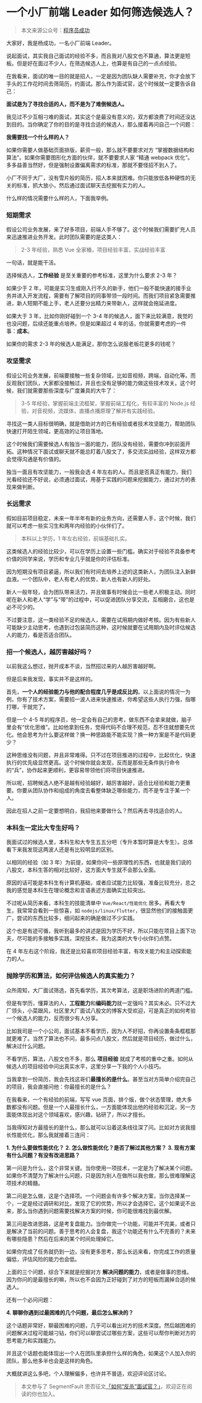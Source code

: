 # 一个小厂前端 Leader 如何筛选候选人？

> 本文来源公众号：[程序员成功](https://www.ruims.top/static/wxpub.png)

大家好，我是杨成功，一名小厂前端 Leader。

说起面试，其实我自己面试的经验不多，而且我对八股文也不算通，算法更是短板。但是好在面过不少人，在筛选候选人上，也算是有自己的一点点经验。

在我看来，面试的唯一目的就是招人，一定是因为团队缺人需要补充，你才会放下手头的工作花时间去筛简历，约面试。那么作为面试官，这个时候就一定要告诉自己：

**面试是为了寻找合适的人，而不是为了难倒候选人。**

我见过不少互相刁难的面试，其实这个是最没有意义的，双方都浪费了时间还没达到目的。当你确定了你的目的是寻找合适的候选人，那么接着再问自己一个问题：

**我需要找一个什么样的人？**

如果你需要人做基础页面排版，薪资一般，那么就不要要求对方 “掌握数据结构和算法”。如果你需要图形化方面的伙伴，就不要要求人家 “精通 webpack 优化”。多多益善当然好，但是强制设置偏离需求的标准，那就不要怪招不到人了。

小厂不同于大厂，没有雪片般的简历，招人本来就困难。你只能放低各种硬性的无关的标准，抓大放小，然后通过面试聊天去挖掘有实力的人。

什么样的情况需要什么样的人，下面我举例。

### 短期需求

假设公司业务发展，来了好多项目，前端人手不够了。这个时候我们需要扩充人员来迅速推进业务开发。此时团队需要的是这类人：

> 2-3 年经验，熟悉 Vue 全家桶，项目经验丰富，实战经验丰富

一句话，就是能干活。

选择候选人，**工作经验** 是至关重要的参考标准，这里为什么要求 2-3 年？

如果少于 2 年，可能是实习生或刚入行不久的新手，他们一般不能快速的接手业务并进入开发流程，需要有了解项目的同事带领一段时间。而我们项目紧急需要推进，新人短期不能上手，老人还要分出精力来带新人，这样就会拖延进度。

如果大于 3 年，比如你刚好碰到一个 3-4 年的候选人，面下来比较满意，我觉的也没问题，后续还能重点培养。但是如果超过 4 年的话，你就需要考虑的一件事：**成本**。

如果你的需求 2-3 年的候选人能满足，那你怎么说服老板花更多的钱呢？

### 攻坚需求

假设公司业务发展，前端要接触一些复杂领域，比如音视频，跨端，自动化等。而反观我们团队，大家都没接触过，并且也没有足够的能力做这些技术攻关。这个时候，我们就需要那些深度与广度兼具的大牛了：

> 3-5 年经验，掌握前端主流框架，掌握前端工程化，有较丰富的 Node.js 经验，对音视频，流媒体，直播点播原理了解并有实践经验。

寻找这一类人目标很明确，就是借助对方的已有经验或者技术攻坚能力，帮助团队快速打开陌生领域，更高效的让项目落地。

这个时候我们需要候选人有独当一面的能力，团队没有经验，需要你冲到前面开拓。这种情况下面试或聊天就不能总盯着八股文了，多交流实战经验，这样双方都会觉得沟通是有价值的。

独当一面且有攻坚能力，一般我会选 4 年左右的人。而且是否真正有能力，我们光看经验还不好说，必须通过面试，用基于实践的问题来挖掘能力，通过对方的表现来做判断。

### 长远需求

假如目前项目稳定，未来一年半年有新的业务方向，还需要人手，这个时候，我们就可以考虑一些实习生和两年内经验的小伙伴们了。

> 本科以上学历，1 年左右经验，前端基础扎实。

这类候选人的经验比较少，可以在学历上设置一些门槛。确实对于经验不具备参考价值的同学来说，学历和专业几乎就是你的评估标准。

因为短期没有项目紧逼，所以我们有时间去培养上述的这类新人，为团队注入新鲜血液。一个团队中，老人有老人的优势，新人也有新人的好处。

新人一般年轻，会为团队带来活力，并且做事有时候会比一些老人积极主动。同时呢在新人和老人“学”与“带”的过程中，可以促进团队分享交流，互相磨合，这也是必不可少的。

不过要注意，这一类经验不足的候选人，需要在试用期内做好考核。因为有些新人可能缺少主动思考，也遇到过包装简历这种，这时候就要在试用期内及时评估候选人的能力，看是否适合团队。

### 招一个候选人，越厉害越好吗？

以前我这么想过，抛开成本不谈，当然招过来的人越厉害越好啊。

但是后来我发现，事实并不是这样的。

首先，**一个人的经验能力与他的配合程度几乎是成反比的**。以上面说的情况一为例，你有了技术方案，需要招一波人进来快速推进，你希望这些人执行力强，指哪打哪，干就完了。

但是一个 4-5 年的程序员，他一定会有自己的思考，做东西不会拿来就做，脑子里会有“优化思维”。比如他拿到任务，觉得代码不合理不规范，忍不住就想要先优化。他会思考为什么要这样做？换一种思路能不能实现？换一种方案是不是代码更少？

这种思维没有问题，并且非常难得。只不过在项目推进的过程中，比起优化，快速执行的优先级显然更高。这个时候你就会发现，反而是那些无条件执行命令的“兵”，协作起来更顺利，更容易带领他们将项目快速推进。

所以呢，招聘候选人绝不是越有经验越好，越厉害越好，适合比经验和能力更重要。你要从团队协作和组成的角度去看整体缺乏哪些能力，而不是专注于某一个人。

因此在招人之前一定要想明白，我招他来要做什么？然后再去寻找适合的人。

### 本科生一定比大专生好吗？

我面试过的候选人里，本科生和大专生五五分吧（专升本暂时算是大专生）。总体看下来我发现这两波人还是有比较明显的区别。

以相同的经验（如 3 年）为前提，如果你问一些原理性的东西，也就是我们说的八股文，本科生答的相对比较好，这方面大专生就不会那么全面。

原因的话可能是本科生有计算机基础，或者应试能力比较强，准备比较充分，总之我的感觉是本科生在理论概念和言语表述方面确实比较突出。

不过呢从简历来看，本科生的技能清单中 `Vue/React/性能优化` 居多。再看大专生，我常常会看到一些惊喜，如 `nodejs/linux/flutter`，很显然他们的接触面更广，尝试的东西比较多，细问起来的确是做过不少实践。

这个也是有迹可循，我听到最多的讲述是因为学历不好，所以只能在项目上面下功夫，尽可能的多接触多实践，深挖技术，我为这类的大专小伙伴们点赞。

在 4 年左右这个阶段，我还是比较喜欢项目经验丰富，有攻关能力和主动探索能力的人。

### 抛除学历和算法，如何评估候选人的真实能力？

众所周知，大厂面试筛选，首先看学历，其次考算法，这是职场进阶的两道门槛。

但是有学历，懂算法的人，**工程能力**和**编码能力**就一定强吗？其实未必。只不过大厂领头，小菜跟风，社区里大厂面试八股文的博客大受欢迎，可是真正的如何考验一个候选人的能力，反而很少有人分享。

比如我司是一个小公司，面试基本不看学历，因为人不好招，你再设置条条框框那就更难了。当然了算法也不问，最多问点八股文，然后就是项目经历，做过什么，解决过什么问题。

不看学历，算法，八股文也不多，那么 **项目经验** 就成了考核的重中之重。如何从候选人的项目经验中问出真实水平，这里分享一下我的个人小技巧。

当我拿到一份简历，我会先找这哥们**最擅长的是什么**。甚至当对方简单介绍完自己的项目，我会直接问他：你最擅长的是什么？

在我看来，一个有经验的前端，写写 vue 页面，排个版，做个状态管理，绝大多数都没有问题。但是一个人最擅长什么，一方面能体现出他的经验和沉淀，另一方面能体现出对这个领域喜欢，感兴趣，钻研了，所以才擅长。

当我得知对方最擅长的是什么，那么就可以沿着这条线往深了问。比如对方说我擅长性能优化，那么我就接着三连问：

**1. 为什么要做性能优化？**
**2. 怎么做性能优化？是否了解过其他方案？**
**3. 现有方案有什么问题？有没有改进思路？**

第一问是为什么，这个非常关键。当你使用一项技术，一定是为了解决某个问题。如果你不清楚为了解决什么问题，只是因为别人在做所以我也做，那么很难理解这项技术的精髓。

第二问是怎么做，这是个选择项。一个问题会有许多个解决方案，当你选择某一个，一定是经过调研和对比，发现了它的优势，所以才会选择它。这个如果说不出来，那么当你遇到问题需要找解决方案的时候，你可能很难找到最优解。

第三问是改进思路，这是考复盘能力。当你做完一个功能，可能并不完美，或者只是解决了当前的问题。善于思考的人会复盘，我这个功能还有什么不完善的？未来有哪些隐患？然后在后来的某个时间处理掉它。

如果你完成了任务就扔到一边，没有更多思考，那么长远来看，你完成工作的质量偏低，评估风险的能力也会低。

上面的三个问题，综合下来就是挖掘对方 **解决问题的能力**，或者是做事的思维。因为你问的是最擅长的嘛，所以也不会因为正好碰到了对方的短板而漏掉合适的候选人。

还有一个必问问题：

**4. 聊聊你遇到过最困难的几个问题，最后怎么解决的？**

这个话题非常好，聊最困难的问题，几乎可以看出对方的技术深度。然后越困难的问题解决过程可能越刁钻，你们可以聊尝试过哪些方案，这些可以帮你判断对方的思考能力和实践能力。

并且这个话题也能体现出一个人在团队里承担什么样的角色，如果这个人加入你的团队，那么他多半也会是这样的角色。

大概就讲这么多吧，个人理解偏多，也许并不普适，欢迎评论区讨论。

> 本文参与了 SegmentFault 思否征文[「如何“反杀”面试官？」](https://segmentfault.com/a/1190000041558580)，欢迎正在阅读的你也加入。
